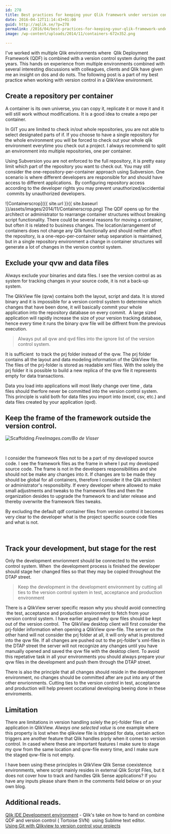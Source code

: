 ```yaml
---
id: 278
title: Best practices for keeping your Qlik framework under version control
date: 2016-04-12T11:14:43+01:00
guid: http://aqlik.se/?p=278
permalink: /2016/04/best-practices-for-keeping-your-qlik-framework-under-version-control/
image: /wp-content/uploads/2014/11/containers-672x352.png

---
```

I've worked with multiple Qlik environments where  Qlik Deployment Framework (QDF) is combined with a version control system during the past years. This hands on experience from multiple environments combined with several interesting discussions with colleagues, clients and Qlik have given me an insight on dos and do nots. The following post is a part of my best practice when working with version control in a QlikView environment.<!--more-->

## Create a repository per container
A container is its own universe, you can copy it, replicate it or move it and it will still work without modifications. It is a good idea to create a repo per container.

In GIT you are limited to check in/out whole repositories, you are not able to select designated parts of if. If you choose to have a single repository for the whole environment you will be forced to check out your whole qlik environment everytime you check out a project. I always recommend to split an environment into multiple repositories, one per container.

Using Subversion you are not enforced to the full repository, it is pretty easy limit which part of the repository you want to check out. You may still consider the one-repository-per-container approach using Subversion. One scenario is where different developers are responsible for and should have access to different applications.  By configuring repository access according to the developer rights you may prevent unauthorized/accidential  commits by unauthorized developers.

![Containerscrop]({{ site.url }}{{ site.baseurl }}/assets/images/2014/11/Containerscrop.png)
The QDF opens up for the architect or administrator to rearrange container structures without breaking script functionality. There could be several reasons for moving a container, but often it is related to business changes. The location/arrangement of containers does not change any Qlik functionally and should neither affect the repository, is a one-repo-per-container setup separation is maintained, but in a single repository environment a change in container structures will generate a lot of changes in the version control system.

## Exclude your qvw and data files
Always exclude your binaries and data files. I see the version control as as system for tracking changes in your source code, it is not a back-up system.

The QlikView file (qvw) contains both the layout, script and data. It is stored binary and it is impossible for a version control system to determine which changes that have been done, it will basically commit your whole application into the repository database on every commit.  A large sized application will rapidly increase the size of your version tracking database, hence every time it runs the binary qvw file will be diffrent from the previous execution.
  
>Always put all qvw and qvd files into the ignore list of the version control system.

It is sufficient  to track the prj folder instead of the qvw. The prj folder contains all the layout and data modeling information of the QlikView file. The files of the prj-folder is stored as readable xml files. With the solely the prj folder it is possible to build a new replica of the qvw file it represents empty for data transactions.

Data you load into applications will most likely change over time , data files should therfore never be committed into the version control system. This principle is valid both for data files you import into (excel, csv, etc.) and data files created by your application (qvd).

## Keep the frame of the framework outside the version control.

<img class="wp-image-296 size-medium" src="{{ site.url }}{{ site.baseurl }}/assets/images/2016/04/scaffolding_2.jpg" alt="Scaffolding"/> _FreeImages.com/Bo de Visser_

&nbsp;

I consider the framework files not to be a part of my developed source code. I see the framework files as the frame in where I put my developed source code. The frame is not in the developers responsibilities and she should not be make any changes into it. If changes are to be made they should be global for all containers, therefore I consider it the Qlik architect or administrator's responsibilty. If every developer where allowed to make small adjustments and tweaks to the framework files and then the organization desides to upgrade the framework to and later release and thereby overwrite the framework files tweaks.

By excluding the default qdf container files from version control it becomes very clear to the developer what is the project specific source code files and what is not.

&nbsp;
## Track your development, but stage for the rest
Only the development envrionment should be connected to the version control system. When  the development process is finished the developer should stage her changed files so that they may be copied throughout the DTAP street.
<blockquote>Keep the development in the development environment by cutting all ties to the version control system in test, acceptance and production environment</blockquote>
There is a QlikView server specific reason why you should avoid connecting  the test, acceptance and production environment to fetch from your version control system. I have earlier argued why qvw files should be kept out of the version control.  The QlikView desktop client will first consider the prj-folder information when opening a QlikView qvw-file. The server on the other hand will not consider the prj folder at all, it will only what is prestored into the qvw file. If all changes are pushed out to the prj-folder's xml-files in the DTAP street the server will not recognize any changes until you have manually opened and saved the qvw file with the desktop client. To avoid this repetative task in all your environments you should always prepare your qvw files in the development and push them through the DTAP street.

There is also the principle that all changes should reside in the development environment, no changes should be committed after are put into any of the other envrionments. Cutting ties to the version control in test, acceptance and production will help prevent occational developing beeing done in these enviroments.
## Limitation
There are limitations in version handling solely the prj-folder files of an application in QlikView. <em>Always one selected value</em> is one example where this property is lost when the qlikview file is stripped for data, certain action triggers are another feature that Qlik handles porly when it comes to version control. In cased where these are important features I make sure to stage my qvw from the same location and qvw-file every time, and I make sure the staged qvw-file is not empty.

I have been using these principles in QlikView Qlik Sense coexistence environments, where script mainly resides in external Qlik Script Files, but it does not cover how to track and handles Qlik Sense applications? If you have any inputs please share them in the comments field below or on your own blog.
## Additional reads.
[Qlik IDE Development environment](https://community.qlik.com/docs/DOC-8157) - Qlik's take on how to hand on combine QDF and version control ( Tortoise SVN)  using Sublime text editor.    
[Using Git with Qlikview to version control your projects](https://biexperience.wordpress.com/2013/10/30/using-git-with-qlikview-to-version-control-your-projects/)
